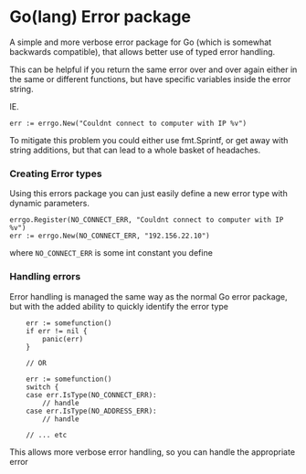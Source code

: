 Go(lang) Error package
======================

A simple and more verbose error package for Go (which is somewhat backwards compatible), that allows better use of typed error handling.

This can be helpful if you return the same error over and over again either in the same or different functions, but have specific variables inside the error string.

IE.
```
err := errgo.New("Couldnt connect to computer with IP %v")
```

To mitigate this problem you could either use fmt.Sprintf, or get away with string additions, but that can lead to a whole basket of headaches.


### Creating Error types
Using this errors package you can just easily define a new error type with dynamic parameters.

```
errgo.Register(NO_CONNECT_ERR, "Couldnt connect to computer with IP %v")
err := errgo.New(NO_CONNECT_ERR, "192.156.22.10")
```
where `NO_CONNECT_ERR` is some int constant you define

### Handling errors
Error handling is managed the same way as the normal Go error package, but with the added ability to quickly identify the error type

```
	err := somefunction()
	if err != nil {
		panic(err)
	}

	// OR

	err := somefunction()
	switch {
	case err.IsType(NO_CONNECT_ERR):
		// handle
	case err.IsType(NO_ADDRESS_ERR):
		// handle

	// ... etc
```

This allows more verbose error handling, so you can handle the appropriate error

